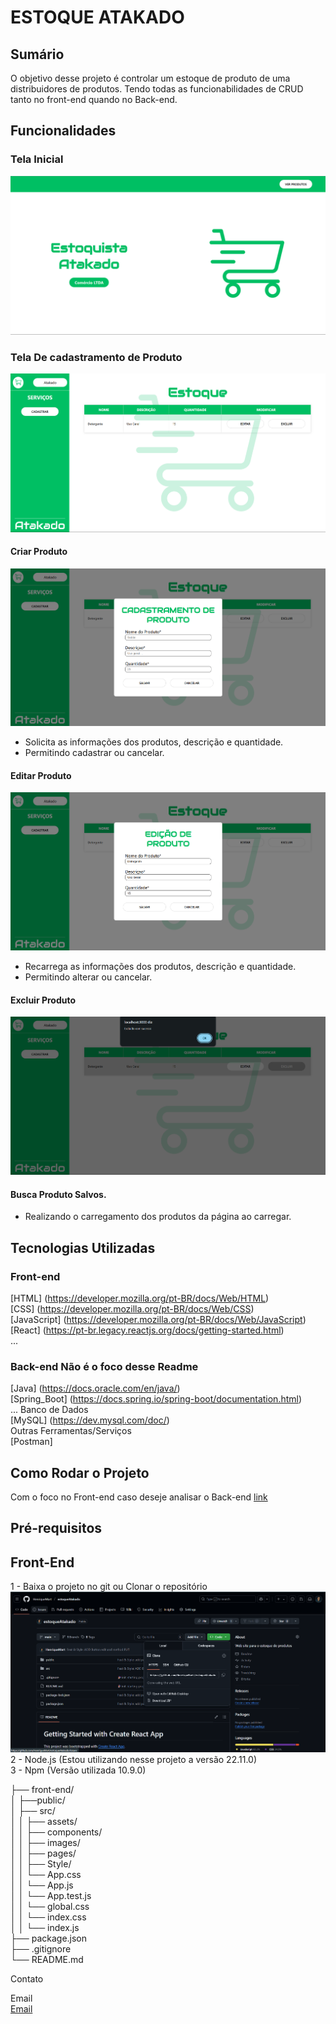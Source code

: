 # ESTOQUE ATAKADO

## Sumário
O objetivo desse projeto é controlar um estoque de produto de uma distribuidores de produtos. Tendo todas as funcionabilidades de CRUD tanto no front-end quando no Back-end.

## Funcionalidades

### Tela Inicial
![Home](/src/images/readme/home.png)

### Tela De cadastramento de Produto
![Home](/src/images/readme/home_cadastro.png)


#### Criar Produto
![Home](/src/images/readme/Cadastrar.png)
- Solicita as informações dos produtos, descrição e quantidade.  
- Permitindo cadastrar ou cancelar.

#### Editar Produto
![Home](/src/images/readme/edição.png)
- Recarrega as informações dos produtos, descrição e quantidade.  
- Permitindo alterar ou cancelar.

#### Excluir Produto
![Home](/src/images/readme/Excluir.png)

#### Busca Produto Salvos. 
- Realizando o carregamento dos produtos da página ao carregar.

## Tecnologias Utilizadas

### Front-end
[HTML] (https://developer.mozilla.org/pt-BR/docs/Web/HTML)<br>
[CSS] (https://developer.mozilla.org/pt-BR/docs/Web/CSS)<br>
[JavaScript] (https://developer.mozilla.org/pt-BR/docs/Web/JavaScript)<br>
[React] (https://pt-br.legacy.reactjs.org/docs/getting-started.html)<br>
...
### Back-end **Não é o foco desse Readme**
[Java] (https://docs.oracle.com/en/java/)<br>
[Spring_Boot] (https://docs.spring.io/spring-boot/documentation.html)<br>
...
Banco de Dados<br>
[MySQL] (https://dev.mysql.com/doc/)<br>
Outras Ferramentas/Serviços<br>
[Postman]<br>
## Como Rodar o Projeto
Com o foco no Front-end caso deseje analisar o Back-end [link](https://github.com/Bielziinhu/Estoquista)<br>

## Pré-requisitos


## Front-End

1 - Baixa o projeto no git  ou Clonar o repositório<br>
![clone](/src/images/readme/image.png)<br>
2 - Node.js (Estou utilizando nesse projeto a versão 22.11.0)<br>
3 - Npm (Versão utilizada 10.9.0)<br>


├── front-end/<br>
│   ├──public/<br>
│   ├── src/<br>
│   │   ├── assets/<br>
│   │   ├── components/<br>
│   │   ├── images/<br>
│   │   ├── pages/<br>
│   │   ├── Style/<br>
│   │   └── App.css<br>
│   │   └── App.js<br>
│   │   └── App.test.js<br>
│   │   └── global.css<br>
│   │   └── index.css<br>
│   │   └── index.js<br>
├── package.json<br>
├── .gitignore<br>
└── README.md<br>


Contato

Email<br>
[Email](devhenriquemartins@gmail.com)